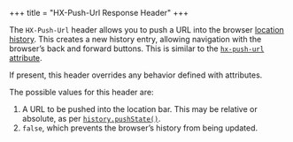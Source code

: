 +++
title = "HX-Push-Url Response Header"
+++

The `HX-Push-Url` header allows you to push a URL into the browser [location history](https://developer.mozilla.org/en-US/docs/Web/API/History_API).
This creates a new history entry, allowing navigation with the browser’s back and forward buttons.
This is similar to the [`hx-push-url` attribute](@/attributes/hx-push-url.md).

If present, this header overrides any behavior defined with attributes.

The possible values for this header are:

1. A URL to be pushed into the location bar.
   This may be relative or absolute, as per [`history.pushState()`](https://developer.mozilla.org/en-US/docs/Web/API/History/pushState).
2. `false`, which prevents the browser’s history from being updated.
